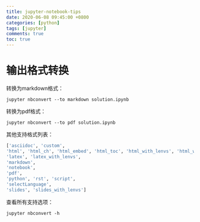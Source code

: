 ```yaml
---
title: jupyter-notebook-tips
date: 2020-06-08 09:45:00 +0800
categories: [python]
tags: [jupyter]
comments: true
toc: true
---
```


# 输出格式转换

转换为markdown格式：

```shell
jupyter nbconvert --to markdown solution.ipynb
```

转换为pdf格式：

```shell
jupyter nbconvert --to pdf solution.ipynb
```

其他支持格式列表：

```python
['asciidoc', 'custom', 
'html', 'html_ch', 'html_embed', 'html_toc', 'html_with_lenvs', 'html_with_toclenvs',
'latex', 'latex_with_lenvs', 
'markdown', 
'notebook', 
'pdf', 
'python', 'rst', 'script', 
'selectLanguage',
'slides', 'slides_with_lenvs']
```

查看所有支持选项：

```shell
jupyter nbconvert -h
```